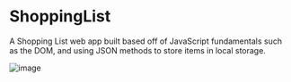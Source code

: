 # ShoppingList
A Shopping List web app built based off of JavaScript fundamentals such as the DOM, and using JSON methods to store items in local storage.

![image](https://github.com/zxlinw/ShoppingList/assets/143037047/dd4eea76-f27a-4111-a8a4-79b27b779b13)
